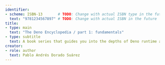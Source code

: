 ```yaml
---
identifier:
- scheme: ISBN-13       # TODO: Change with actual ISBN type in the future
  text: "9781234567897" # TODO: Change with actual ISBN in the future
title:
- type: main
  text: "The Deno Encyclopedia / part 1: fundamentals"
- type: subtitle
  text: A book series that guides you into the depths of Deno runtime and its quirks.
creator:
- role: author 
  text: Pablo Andrés Dorado Suárez
---
```

